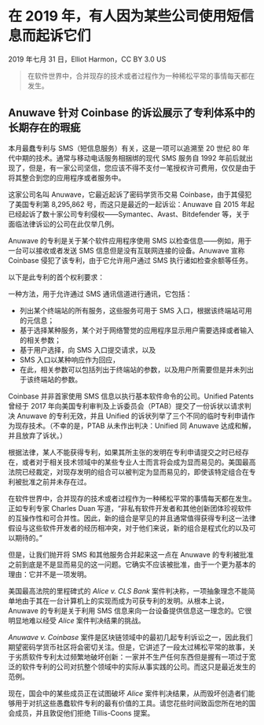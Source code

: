 # 在 2019 年，有人因为某些公司使用短信息而起诉它们

2019 年七月 31 日，Elliot Harmon，CC BY 3.0 US

> 在软件世界中，合并现存的技术或者过程作为一种稀松平常的事情每天都在发生。

## Anuwave 针对 Coinbase 的诉讼展示了专利体系中的长期存在的瑕疵

本月最蠢专利与 SMS（短信息服务）有关，这是一项可以追溯至 20 世纪 80 年代中期的技术。通常与移动电话服务相捆绑的现代 SMS 服务自 1992 年前后就出现了，但是，有一家公司坚信，您应该不得不支付一笔授权许可费用，仅仅是由于将其整合到您的应用程序或者服务中。

这家公司名叫 Anuwave，它最近起诉了密码学货币交易 Coinbase，由于其侵犯了美国专利第 8,295,862 号，而这只是最近的一起诉讼：Anuwave 自 2015 年起已经起诉了数十家公司专利侵权——Symantec、Avast、Bitdefender 等，关于面临法律诉讼的公司在此仅举几例。

Anuwave 的专利是关于某个软件应用程序使用 SMS 以检查信息——例如，用于一台可以接收或者发送 SMS 信息但是没有互联网连接的设备。Anuwave 宣称 Coinbase 侵犯了该专利，由于它允许用户通过 SMS 执行诸如检查余额等任务。

以下是此专利的首个权利要求：

一种方法，用于允许通过 SMS 通讯信道进行通讯，它包括：

* 列出某个终端站的所有服务，这些服务可用于 SMS 入口，根据该终端站可用的元信息；
* 基于选择某种服务，某个对于网络警觉的应用程序显示用户需要选择或者输入的相关参数；
* 基于用户选择，向 SMS 入口提交请求，以及
* SMS 入口以某种响应作为回应，
* 在此，相关参数可以包括列出于终端站的参数，以及用户所需要但是并未列出于该终端站的参数。

Coinbase 并非首家使用 SMS 信息以执行基本软件命令的公司。Unified Patents 曾经于 2017 年向美国专利审判及上诉委员会（PTAB）提交了一份诉状以请求判决 Anuwave 的专利无效，并且 Unified 的诉状列举了三个不同的临时专利申请作为现存技术。（不幸的是，PTAB 从未作出判决：Unified 同 Anuwave 达成和解，并且放弃了诉状。）

根据法律，某人不能获得专利，如果其所主张的发明在专利申请提交之时已经存在，或者对于相关技术领域中的某些专业人士而言将会成为显而易见的。美国最高法院已经裁定，对现存发明的组合可以被判定为显而易见的，即使该特定组合在专利被批准之前并未存在过。

在软件世界中，合并现存的技术或者过程作为一种稀松平常的事情每天都在发生。正如专利专家 Charles Duan 写道，“非私有软件开发者和其他创新团体珍视软件的互操作性和可合并性。因此，新的组合是罕见的并且通常值得获得专利这一法律假设与这些软件开发者的经历相冲突，对于他们来说，新的组合是程式化的以及可以期待的。”

但是，让我们抛开将 SMS 和其他服务合并起来这一点在 Anuwave 的专利被批准之前到底是不是显而易见的这一问题。它确实不应该被批准，由于一个更为基本的理由：它并不是一项发明。

美国最高法院的里程碑式的 _Alice v. CLS Bank_ 案件判决称，一项抽象理念不能简单地由于其在一台计算机上的实现而成为可获专利的发明。从根本上说，Anuwave 的专利是关于利用 SMS 信息来向一台设备提供信息这一理念的。它很明显地难以经受 _Alice_ 案件判决结果的挑战。

_Anuwave v. Coinbase_ 案件是区块链领域中的最初几起专利诉讼之一，因此我们期望密码学货币社区将会密切关注。但是，它讲述了一段太过稀松平常的故事，关于劣质软件专利太过频繁地破坏创新：一家并不生产任何东西但是握有一项过于宽泛的软件专利的公司对抗整个领域中的实际从事实践的公司。而这只是最近发生的范例。

现在，国会中的某些成员正在试图破坏 _Alice_ 案件判决结果，从而毁坏创造者们能够用于对抗这些愚蠢软件专利的最有价值的工具。请您花些时间致函您所在地的国会成员，并且敦促他们拒绝 Tillis-Coons 提案。

